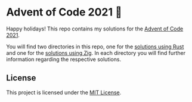 # Advent of Code 2021 🎄

Happy holidays!
This repo contains my solutions for the [Advent of Code 2021](https://adventofcode.com/2021).

You will find two directories in this repo, one for the [solutions using Rust](./rust) and
one for the [solutions using Zig](./zig). In each directory you will find further information
regarding the respective solutions.

## License

This project is licensed under the [MIT License](./LICENSE).
